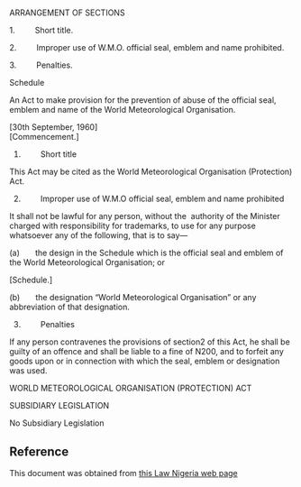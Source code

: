 # 

ARRANGEMENT OF SECTIONS

1.         Short title.

2.         Improper use of W.M.O. official seal, emblem and name prohibited.

3.         Penalties.

Schedule

An Act to make provision for the prevention of abuse of the official seal, emblem and name of the World Meteorological Organisation.

[30th September, 1960]                                                                   [Commencement.]

1.         Short title

This Act may be cited as the World Meteorological Organisation (Protection) Act.

2.         Improper use of W.M.O official seal, emblem and name prohibited

It shall not be lawful for any person, without the  authority of the Minister charged with responsibility for trademarks, to use for any purpose whatsoever any of the following, that is to say—

(a)       the design in the Schedule which is the official seal and emblem of the World Meteorological Organisation; or

[Schedule.]

(b)       the designation “World Meteorological Organisation” or any abbreviation of that designation.

3.         Penalties

If any person contravenes the provisions of section2 of this Act, he shall be guilty of an offence and shall be liable to a fine of N200, and to forfeit any goods upon or in connection with which the seal, emblem or designation was used.

WORLD METEOROLOGICAL ORGANISATION (PROTECTION) ACT

SUBSIDIARY LEGISLATION

No Subsidiary Legislation

## Reference

This document was obtained from [this Law Nigeria web page](http://www.lawnigeria.com/LFN/W/World-Meteorological-Organisation%28Protection%29Act.php)